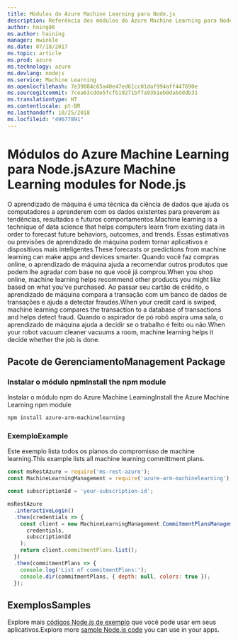 ```yaml
---
title: Módulos do Azure Machine Learning para Node.js
description: Referência dos módulos do Azure Machine Learning para Node.js
author: hning86
ms.author: haining
manager: mwinkle
ms.date: 07/18/2017
ms.topic: article
ms.prod: azure
ms.technology: azure
ms.devlang: nodejs
ms.service: Machine Learning
ms.openlocfilehash: 7e39084c65a40e47ed61cc01daf994aff447690e
ms.sourcegitcommit: 7cea63cdde5fcfb19271bf7a93b1eb0dabdddb31
ms.translationtype: HT
ms.contentlocale: pt-BR
ms.lasthandoff: 10/25/2018
ms.locfileid: "49677891"
---
```

# <a name="azure-machine-learning-modules-for-nodejs"></a><span data-ttu-id="db92e-103">Módulos do Azure Machine Learning para Node.js</span><span class="sxs-lookup"><span data-stu-id="db92e-103">Azure Machine Learning modules for Node.js</span></span>

<span data-ttu-id="db92e-104">O aprendizado de máquina é uma técnica da ciência de dados que ajuda os computadores a aprenderem com os dados existentes para preverem as tendências, resultados e futuros comportamentos.</span><span class="sxs-lookup"><span data-stu-id="db92e-104">Machine learning is a technique of data science that helps computers learn from existing data in order to forecast future behaviors, outcomes, and trends.</span></span> <span data-ttu-id="db92e-105">Essas estimativas ou previsões de aprendizado de máquina podem tornar aplicativos e dispositivos mais inteligentes.</span><span class="sxs-lookup"><span data-stu-id="db92e-105">These forecasts or predictions from machine learning can make apps and devices smarter.</span></span> <span data-ttu-id="db92e-106">Quando você faz compras online, o aprendizado de máquina ajuda a recomendar outros produtos que podem lhe agradar com base no que você já comprou.</span><span class="sxs-lookup"><span data-stu-id="db92e-106">When you shop online, machine learning helps recommend other products you might like based on what you've purchased.</span></span> <span data-ttu-id="db92e-107">Ao passar seu cartão de crédito, o aprendizado de máquina compara a transação com um banco de dados de transações e ajuda a detectar fraudes.</span><span class="sxs-lookup"><span data-stu-id="db92e-107">When your credit card is swiped, machine learning compares the transaction to a database of transactions and helps detect fraud.</span></span> <span data-ttu-id="db92e-108">Quando o aspirador de pó robô aspira uma sala, o aprendizado de máquina ajuda a decidir se o trabalho é feito ou não.</span><span class="sxs-lookup"><span data-stu-id="db92e-108">When your robot vacuum cleaner vacuums a room, machine learning helps it decide whether the job is done.</span></span>

## <a name="management-package"></a><span data-ttu-id="db92e-109">Pacote de Gerenciamento</span><span class="sxs-lookup"><span data-stu-id="db92e-109">Management Package</span></span>


### <a name="install-the-npm-module"></a><span data-ttu-id="db92e-110">Instalar o módulo npm</span><span class="sxs-lookup"><span data-stu-id="db92e-110">Install the npm module</span></span>

<span data-ttu-id="db92e-111">Instalar o módulo npm do Azure Machine Learning</span><span class="sxs-lookup"><span data-stu-id="db92e-111">Install the Azure Machine Learning npm module</span></span>

```bash
npm install azure-arm-machinelearning
```

### <a name="example"></a><span data-ttu-id="db92e-112">Exemplo</span><span class="sxs-lookup"><span data-stu-id="db92e-112">Example</span></span>

<span data-ttu-id="db92e-113">Este exemplo lista todos os planos do compromisso de machine learning.</span><span class="sxs-lookup"><span data-stu-id="db92e-113">This example lists all machine learning committment plans.</span></span>

```javascript
const msRestAzure = require('ms-rest-azure');
const MachineLearningManagement = require('azure-arm-machinelearning');

const subscriptionId = 'your-subscription-id';

msRestAzure
  .interactiveLogin()
  .then(credentials => {
    const client = new MachineLearningManagement.CommitmentPlansManagementClient(
      credentials,
      subscriptionId
    );
    return client.commitmentPlans.list();
  })
  .then(commitmentPlans => {
    console.log('List of commitmentPlans:');
    console.dir(commitmentPlans, { depth: null, colors: true });
  });
```

## <a name="samples"></a><span data-ttu-id="db92e-114">Exemplos</span><span class="sxs-lookup"><span data-stu-id="db92e-114">Samples</span></span>

<span data-ttu-id="db92e-115">Explore mais [códigos Node.js de exemplo](https://azure.microsoft.com/resources/samples/?platform=nodejs) que você pode usar em seus aplicativos.</span><span class="sxs-lookup"><span data-stu-id="db92e-115">Explore more [sample Node.js code](https://azure.microsoft.com/resources/samples/?platform=nodejs) you can use in your apps.</span></span>
